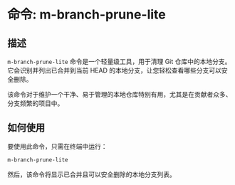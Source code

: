 # 命令: m-branch-prune-lite

## 描述

`m-branch-prune-lite` 命令是一个轻量级工具，用于清理 Git 仓库中的本地分支。它会识别并列出已合并到当前 HEAD 的本地分支，让您轻松查看哪些分支可以安全删除。

该命令对于维护一个干净、易于管理的本地仓库特别有用，尤其是在贡献者众多、分支频繁的项目中。

## 如何使用

要使用此命令，只需在终端中运行：

```bash
m-branch-prune-lite
```

然后，该命令将显示已合并且可以安全删除的本地分支列表。
